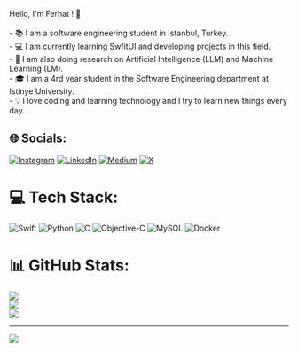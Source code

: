 
Hello, I'm Ferhat ! 👋<br><br>- 📚 I am a software engineering student in Istanbul, Turkey.<br>- 💻 I am currently learning SwfitUI and developing projects in this field.<br>- 🧠 I am also doing research on Artificial Intelligence (LLM) and Machine Learning (LM).<br>- 🎓 I am a 4rd year student in the Software Engineering department at Istinye University.<br>- 💡 I love coding and learning technology and I try to learn new things every day..


## 🌐 Socials:
[![Instagram](https://img.shields.io/badge/Instagram-%23E4405F.svg?logo=Instagram&logoColor=white)](https://instagram.com/ferhatsli) [![LinkedIn](https://img.shields.io/badge/LinkedIn-%230077B5.svg?logo=linkedin&logoColor=white)](https://linkedin.com/in/ferhat-taşlı-674953218) [![Medium](https://img.shields.io/badge/Medium-12100E?logo=medium&logoColor=white)](https://medium.com/@ferhatsli) [![X](https://img.shields.io/badge/X-black.svg?logo=X&logoColor=white)](https://x.com/EvooDev) 

# 💻 Tech Stack:
![Swift](https://img.shields.io/badge/swift-F54A2A?style=flat-square&logo=swift&logoColor=white) ![Python](https://img.shields.io/badge/python-3670A0?style=flat-square&logo=python&logoColor=ffdd54) ![C](https://img.shields.io/badge/c-%2300599C.svg?style=flat-square&logo=c&logoColor=white) ![Objective-C](https://img.shields.io/badge/OBJECTIVE--C-%233A95E3.svg?style=flat-square&logo=apple&logoColor=white) ![MySQL](https://img.shields.io/badge/mysql-%2300000f.svg?style=flat-square&logo=mysql&logoColor=white) ![Docker](https://img.shields.io/badge/docker-%230db7ed.svg?style=flat-square&logo=docker&logoColor=white)
# 📊 GitHub Stats:
![](https://github-readme-stats.vercel.app/api?username=ferhatsli&theme=vision-friendly-dark&hide_border=false&include_all_commits=false&count_private=false)<br/>
![](https://github-readme-streak-stats.herokuapp.com/?user=ferhatsli&theme=vision-friendly-dark&hide_border=false)<br/>
![](https://github-readme-stats.vercel.app/api/top-langs/?username=ferhatsli&theme=vision-friendly-dark&hide_border=false&include_all_commits=false&count_private=false&layout=compact)

---
[![](https://visitcount.itsvg.in/api?id=ferhatsli&icon=0&color=3)](https://visitcount.itsvg.in)

<!-- Proudly created with GPRM ( https://gprm.itsvg.in ) -->
